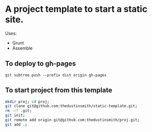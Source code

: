 A project template to start a static site.
===

Uses:
* Grunt
* Assemble

To deploy to gh-pages
---
```
git subtree push --prefix dist origin gh-pages
```

To start project from this template
---
```bash
mkdir proj; cd proj;
git clone git@github.com:thedustinsmith/static-template.git;
rm -rf .git;
git init;
git remote add origin git@github.com:thedustinsmith/proj.git;
git add .;
```